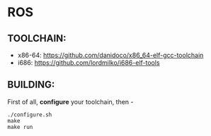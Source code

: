 # ROS

## TOOLCHAIN:
* x86-64: https://github.com/danidoco/x86_64-elf-gcc-toolchain
* i686: https://github.com/lordmilko/i686-elf-tools

## BUILDING:

First of all, **configure** your toolchain, then -

    ./configure.sh
    make
    make run
